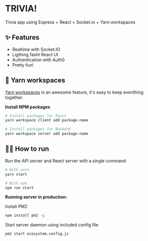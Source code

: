 # TRIVIA!
Trivia app using Express + React + Socket.io + Yarn workspaces

## ✨ Features
- Realtime with Socket.IO
- Ligthing fasht React UI
- Authentication with Auth0
- Pretty fun!

## 🚀 Yarn workspaces
[Yarn workspaces](https://classic.yarnpkg.com/en/docs/workspaces/) is an awesome feature, it's easy to keep everithing together.

**Install NPM packages**

```bash
# Install packages for React
yarn workspace client add package-name
```

```bash
# Install packages for Backend
yarn workspace server add package-name
```

## 🏃‍♀️ How to run

Run the API server and React server with a single command

```bash
# With yarn
yarn start
```

```bash
# With npm
npm run start
```

**Running server in production:**

Install PM2

```bash
npm install pm2 -g
```

Start server daemon using included config file

```bash
pm2 start ecosystem.config.js
```
